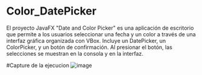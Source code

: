 # Color_DatePicker
El proyecto JavaFX "Date and Color Picker" es una aplicación de escritorio que permite a los usuarios seleccionar una fecha y un color a través de una interfaz gráfica organizada con VBox. Incluye un DatePicker, un ColorPicker, y un botón de confirmación. Al presionar el botón, las selecciones se muestran en la consola y en la interfaz.

 #Capture de la ejecucion
 ![image](https://github.com/KeviM2/Color_DatePicker/assets/168137294/a8cced52-4a6f-44c1-92f8-2098dd6e9866)
